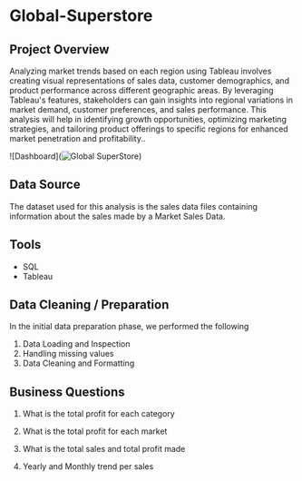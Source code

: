 # Global-Superstore

## Project Overview

Analyzing market trends based on each region using Tableau involves creating visual representations of sales data, customer demographics, and product performance across different geographic areas. By leveraging Tableau's features, stakeholders can gain insights into regional variations in market demand, customer preferences, and sales performance. This analysis will help in identifying growth opportunities, optimizing marketing strategies, and tailoring product offerings to specific regions for enhanced market penetration and profitability..

![Dashboard](![Global SuperStore](https://github.com/user-attachments/assets/868929f1-20f0-453d-9936-ef2c0a3500f3))


## Data Source

The dataset used for this analysis is the sales data files containing information about the sales made by a Market Sales Data.

## Tools 

- SQL
- Tableau

## Data Cleaning / Preparation

In the initial data preparation phase, we performed the following

1. Data Loading and Inspection
2. Handling missing values
3. Data Cleaning and Formatting

## Business Questions

1. What is the total profit for each category

2. What is the total profit for each market

3. What is the total sales and total profit made

4. Yearly and Monthly trend per sales
